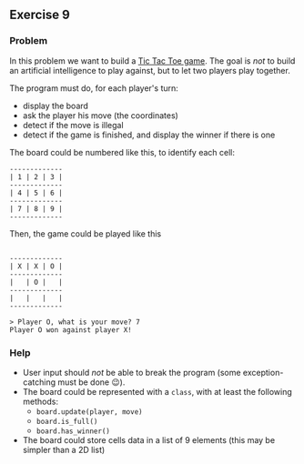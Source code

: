 ## Exercise 9

### Problem

In this problem we want to build a [Tic Tac Toe game](https://en.wikipedia.org/wiki/Tic-tac-toe).
The goal is *not* to build an artificial intelligence to play against, but to let two players play together.

The program must do, for each player's turn:
* display the board
* ask the player his move (the coordinates)
* detect if the move is illegal
* detect if the game is finished, and display the winner if there is one

The board could be numbered like this, to identify each cell:
```
-------------
| 1 | 2 | 3 |
-------------
| 4 | 5 | 6 |
-------------
| 7 | 8 | 9 |
-------------
```
Then, the game could be played like this
```

-------------
| X | X | O |
-------------
|   | O |   |
-------------
|   |   |   |
-------------

> Player O, what is your move? 7
Player O won against player X!
```

### Help

* User input should *not* be able to break the program (some exception-catching must be done :wink:).
* The board could be represented with a `class`, with at least the following methods:
    * `board.update(player, move)`
    * `board.is_full()`
    * `board.has_winner()`
* The board could store cells data in a list of 9 elements (this may be simpler than a 2D list)
